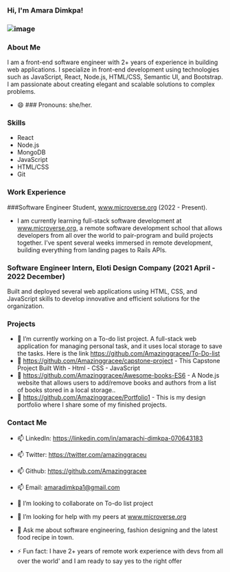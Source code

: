 ### Hi, I'm Amara Dimkpa! 
### ![image](https://user-images.githubusercontent.com/107859883/229494629-9f04df7c-ec1b-45dc-8e8c-f691d5e799f4.png)

### About Me
I am a front-end software engineer with 2+ years of experience in building web applications. I specialize in front-end development using technologies such as JavaScript, React, Node.js, HTML/CSS, Semantic UI, and Bootstrap. I am passionate about creating elegant and scalable solutions to complex problems.

- 😄 ### Pronouns: she/her.

### Skills
- React
- Node.js
- MongoDB
- JavaScript
- HTML/CSS
- Git

### Work Experience
###Software Engineer Student, www.microverse.org  (2022 - Present).
- I am currently learning full-stack software development at www.microverse.org, a remote software development school that allows developers from all over the world to pair-program and build projects together. I've spent several weeks immersed in remote development, building everything from landing pages to Rails APIs. 

### Software Engineer Intern, Eloti Design Company (2021 April - 2022 December)
Built and deployed several web applications using HTML, CSS, and JavaScript skills to develop innovative and efficient solutions for the organization.

### Projects
- 🔭 I’m currently working on a To-do list project. A full-stack web application for managing personal task, and it uses local storage to save the tasks. Here is the link https://github.com/Amazinggracee/To-Do-list
- 🔭 https://github.com/Amazinggracee/capstone-project - This Capstone Project Built With - Html - CSS - JavaScript
- 🔭 https://github.com/Amazinggracee/Awesome-books-ES6 - A Node.js website that allows users to add/remove books and authors from a list of books stored in a local storage..
- 🔭 https://github.com/Amazinggracee/Portfolio1 - This is my design portfolio where I share some of my finished projects.

### Contact Me
- 📫 LinkedIn: https://linkedin.com/in/amarachi-dimkpa-070643183
- 📫 Twitter: https://twitter.com/amazinggraceu
- 📫 Github: https://github.com/Amazinggracee
- 📫 Email: amaradimkpa1@gmail.com

- 👯 I’m looking to collaborate on To-do list project
- 🤔 I’m looking for help with my peers at  www.microverse.org
- 💬 Ask me about software engineering, fashion designing and the latest food recipe in town.
- ⚡ Fun fact: I have 2+ years of remote work experience with devs 
    from all over the world' and I am ready to say yes to the right offer


